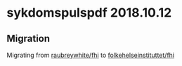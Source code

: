 # sykdomspulspdf 2018.10.12

## Migration

Migrating from [raubreywhite/fhi](https://www.github.com/raubreywhite/dashboards_sykdomspulspdf/) to [folkehelseinstituttet/fhi](https://www.github.com/folkehelseinstituttet/dashboards_sykdomspulspdf/)

